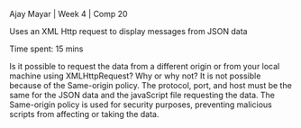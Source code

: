 Ajay Mayar | Week 4 | Comp 20

Uses an XML Http request to display messages from JSON data

Time spent: 15 mins

Is it possible to request the data from a different origin or from your local machine using XMLHttpRequest?  Why or why not?
	It is not possible because of the Same-origin policy.  The protocol, port, and host must be the same for the JSON data and the javaScript file requesting the data.  The Same-origin policy is used for security purposes, preventing malicious scripts from affecting or taking the data.  
